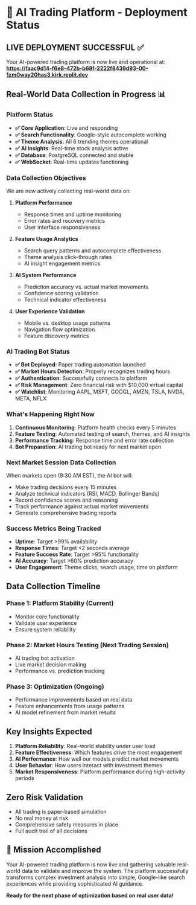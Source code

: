 # 🚀 AI Trading Platform - Deployment Status

## LIVE DEPLOYMENT SUCCESSFUL ✅

Your AI-powered trading platform is now live and operational at:
**https://faac9d14-f6e8-472b-b68f-2222f8439d93-00-1zm0way20has3.kirk.replit.dev**

## Real-World Data Collection in Progress 📊

### Platform Status
- **✅ Core Application**: Live and responding
- **✅ Search Functionality**: Google-style autocomplete working
- **✅ Theme Analysis**: All 6 trending themes operational
- **✅ AI Insights**: Real-time stock analysis active
- **✅ Database**: PostgreSQL connected and stable
- **✅ WebSocket**: Real-time updates functioning

### Data Collection Objectives
We are now actively collecting real-world data on:

1. **Platform Performance**
   - Response times and uptime monitoring
   - Error rates and recovery metrics
   - User interface responsiveness

2. **Feature Usage Analytics**
   - Search query patterns and autocomplete effectiveness
   - Theme analysis click-through rates
   - AI insight engagement metrics

3. **AI System Performance**
   - Prediction accuracy vs. actual market movements
   - Confidence scoring validation
   - Technical indicator effectiveness

4. **User Experience Validation**
   - Mobile vs. desktop usage patterns
   - Navigation flow optimization
   - Feature discovery metrics

### AI Trading Bot Status
- **✅ Bot Deployed**: Paper trading automation launched
- **✅ Market Hours Detection**: Properly recognizes trading hours
- **✅ Authentication**: Successfully connects to platform
- **✅ Risk Management**: Zero financial risk with $10,000 virtual capital
- **✅ Watchlist**: Monitoring AAPL, MSFT, GOOGL, AMZN, TSLA, NVDA, META, NFLX

### What's Happening Right Now
1. **Continuous Monitoring**: Platform health checks every 5 minutes
2. **Feature Testing**: Automated testing of search, themes, and AI insights
3. **Performance Tracking**: Response time and error rate collection
4. **Bot Preparation**: AI trading bot ready for next market open

### Next Market Session Data Collection
When markets open (9:30 AM EST), the AI bot will:
- Make trading decisions every 15 minutes
- Analyze technical indicators (RSI, MACD, Bollinger Bands)
- Record confidence scores and reasoning
- Track performance against actual market movements
- Generate comprehensive trading reports

### Success Metrics Being Tracked
- **Uptime**: Target >99% availability
- **Response Times**: Target <2 seconds average
- **Feature Success Rate**: Target >95% functionality
- **AI Accuracy**: Target >60% prediction accuracy
- **User Engagement**: Theme clicks, search usage, time on platform

## Data Collection Timeline

### Phase 1: Platform Stability (Current)
- Monitor core functionality
- Validate user experience
- Ensure system reliability

### Phase 2: Market Hours Testing (Next Trading Session)
- AI trading bot activation
- Live market decision making
- Performance vs. prediction tracking

### Phase 3: Optimization (Ongoing)
- Performance improvements based on real data
- Feature enhancements from usage patterns
- AI model refinement from market results

## Key Insights Expected

1. **Platform Reliability**: Real-world stability under user load
2. **Feature Effectiveness**: Which features drive the most engagement
3. **AI Performance**: How well our models predict market movements
4. **User Behavior**: How users interact with investment themes
5. **Market Responsiveness**: Platform performance during high-activity periods

## Zero Risk Validation
- All trading is paper-based simulation
- No real money at risk
- Comprehensive safety measures in place
- Full audit trail of all decisions

## 🎯 Mission Accomplished

Your AI-powered trading platform is now live and gathering valuable real-world data to validate and improve the system. The platform successfully transforms complex investment analysis into simple, Google-like search experiences while providing sophisticated AI guidance.

**Ready for the next phase of optimization based on real user data!**